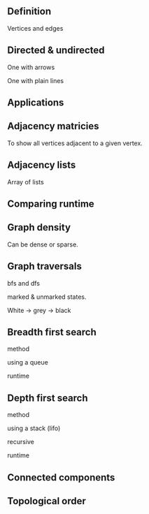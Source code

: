 ## Definition

Vertices and edges

## Directed & undirected

One with arrows

One with plain lines

## Applications

## Adjacency matricies

To show all vertices adjacent to a given vertex.

## Adjacency lists

Array of lists

## Comparing runtime

## Graph density

Can be dense or sparse.

## Graph traversals

bfs and dfs

marked & unmarked states.

White -> grey -> black

## Breadth first search

method

using a queue

runtime

## Depth first search

method

using a stack (lifo)

recursive

runtime

## Connected components

## Topological order
